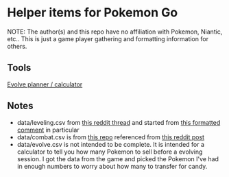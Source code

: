 # Helper items for Pokemon Go

NOTE: The author(s) and this repo have no affiliation with Pokemon, Niantic, etc.. This is just a game player gathering and formatting information for others.

## Tools

[Evolve planner / calculator](http://midnightfreddie.github.io/pokemon_go_helpers/evolve-planner.html)

## Notes

- data/leveling.csv from [this reddit thread](https://www.reddit.com/r/pokemongo/comments/4snrnu/lv22_player_giving_small_tips_of_advice_also/) and started from [this formatted comment](https://www.reddit.com/r/pokemongo/comments/4snrnu/lv22_player_giving_small_tips_of_advice_also/d5avgx1) in particular
- data/combat.csv is from [this repo](https://github.com/zonination/pokemon-chart/blob/master/chart.csv) referenced from [this reddit post](https://www.reddit.com/r/dataisbeautiful/comments/4sak8y/i_made_six_colorblindfriendly_versions_of_the/)
- data/evolve.csv is not intended to be complete. It is intended for a calculator to tell you how many Pokemon to sell before a evolving session. I got the data from the game and picked the Pokemon I've had in enough numbers to worry about how many to transfer for candy.
